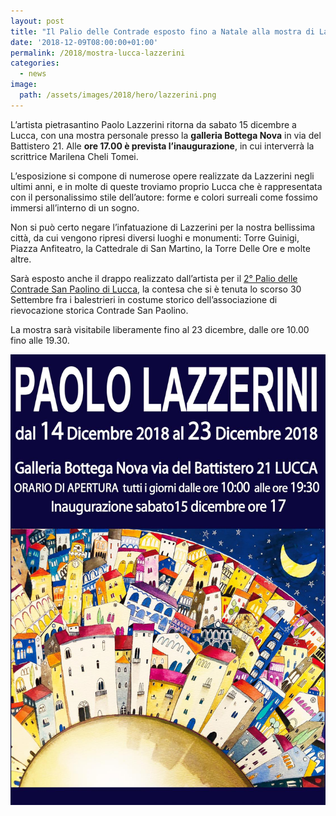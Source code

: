```yaml
---
layout: post
title: "Il Palio delle Contrade esposto fino a Natale alla mostra di Lazzerini"
date: '2018-12-09T08:00:00+01:00'
permalink: /2018/mostra-lucca-lazzerini
categories:
  - news
image:
  path: /assets/images/2018/hero/lazzerini.png
---
```


L’artista pietrasantino Paolo Lazzerini ritorna da sabato 15 dicembre a Lucca,
con una mostra personale presso la **galleria Bottega Nova** in via del
Battistero 21. Alle **ore 17.00 è prevista l’inaugurazione**, in cui interverrà
la scrittrice Marilena Cheli Tomei.

<!-- more -->

L’esposizione si compone di numerose opere realizzate da Lazzerini negli ultimi anni, e in molte di queste troviamo proprio Lucca che è rappresentata con il personalissimo stile dell’autore: forme e colori surreali come fossimo immersi all’interno di un sogno.

Non si può certo negare l’infatuazione di Lazzerini per la nostra bellissima città, da cui vengono ripresi diversi luoghi e monumenti: Torre Guinigi, Piazza Anfiteatro, la Cattedrale di San Martino, la Torre Delle Ore e molte altre.

Sarà esposto anche il drappo realizzato dall’artista per il [2° Palio delle Contrade San Paolino di Lucca](/2018/palio-contrade-san-paolino), la contesa che si è tenuta lo scorso 30 Settembre fra i balestrieri in costume storico dell’associazione di rievocazione storica Contrade San Paolino.

La mostra sarà visitabile liberamente fino al 23 dicembre, dalle ore 10.00 fino alle 19.30.

![locandina mostra personale paolo lazzerini lucca](/assets/images/2018/locandina-lazzerini-natale.jpeg)
